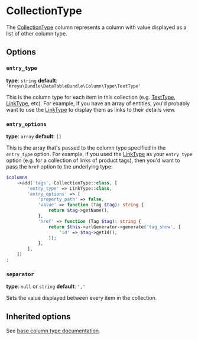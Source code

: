 # CollectionType

The [CollectionType](../../../src/Column/Type/CollectionType.php) column represents a column with value displayed as a list of other column type.

## Options

### `entry_type`

**type**: `string` **default**: `'Kreyu\Bundle\DataTableBundle\Column\Type\TextType'`

This is the column type for each item in this collection (e.g. [TextType](text.md), [LinkType](link.md), etc). 
For example, if you have an array of entities, you'd probably want to use the [LinkType](link.md) to display them as links to their details view. 

### `entry_options`

**type**: `array` **default**: `[]`

This is the array that's passed to the column type specified in the `entry_type` option. 
For example, if you used the [LinkType](link.md) as your `entry_type` option (e.g. for a collection of links of product tags), 
then you'd want to pass the `href` option to the underlying type:

```php
$columns
    ->add('tags', CollectionType::class, [
        'entry_type' => LinkType::class,
        'entry_options' => [
            'property_path' => false,
            'value' => function (Tag $tag): string {
                return $tag->getName(),
            },
            'href' => function (Tag $tag): string {
                return $this->urlGenerator->generate('tag_show', [
                    'id' => $tag->getId(),
                ]);
            },
        ],    
    ])
;
```

### `separator`

**type**: `null` or `string` **default**: `','`

Sets the value displayed between every item in the collection.

## Inherited options

See [base column type documentation](column.md).
